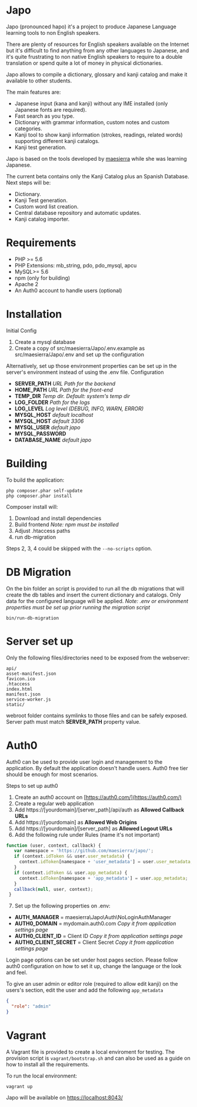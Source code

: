 Japo
====
Japo (pronounced hapo) it's a project to produce Japanese Language learning tools to non English speakers.

There are plenty of resources for English speakers available on the Internet but it's difficult to find anything from any other languages to Japanese, and it's quite frustrating to non native English speakers to require to a double translation or spend quite a lot of money in physical dictionaries.
 
Japo allows to compile a dictionary, glossary and kanji catalog and make it available to other students. 

The main features are:

- Japanese input (kana and kanji) without any IME installed (only Japanese fonts are required).
- Fast search as you type.
- Dictionary with grammar information, custom notes and custom categories.
- Kanji tool to show kanji information (strokes, readings, related words) supporting different kanji catalogs.
- Kanji test generation.

Japo is based on the tools developed by [maesierra](https://github.com/maesierra) while she was learning Japanese.

The current beta contains only the Kanji Catalog plus an Spanish Database.
Next steps will be:

- Dictionary.
- Kanji Test generation.
- Custom word list creation.
- Central database repository and automatic updates.
- Kanji catalog importer.


  
Requirements
============

- PHP >= 5.6
- PHP Extensions: mb_string, pdo, pdo_mysql, apcu
- MySQL>=  5.6
- npm (only for building)
- Apache 2 
- An Auth0 account to handle users (optional)

Installation
============
Initial Config
1. Create a mysql database
2. Create a copy of src/maesierra/Japo/.env.example as src/maesierra/Japo/.env
  and set up the configuration 
    
  Alternatively, set up those environment properties can be set up in the server's environment instead of using the .env file.
Configuration
* **SERVER_PATH** *URL Path for the backend*
* **HOME_PATH**  *URL Path for the front-end*
* **TEMP_DIR** *Temp dir. Default: system's temp dir*
* **LOG_FOLDER** *Path for the logs*
* **LOG_LEVEL** *Log level (DEBUG, INFO, WARN, ERROR)*
* **MYSQL_HOST** *default localhost*
* **MYSQL_HOST** *default 3306*
* **MYSQL_USER** *default japo*
* **MYSQL_PASSWORD**  
* **DATABASE_NAME** *default japo*

Building
========
To build the application:
   ```
   php composer.phar self-update
   php composer.phar install
   ```
Composer install will:
1. Download and install dependencies
2. Build frontend *Note: npm must be installed* 
3. Adjust .htaccess paths
4. run db-migration

Steps 2, 3, 4 could be skipped with the ``--no-scripts`` option.

DB Migration
============

On the bin folder an script is provided to run all the db migrations that will create the db
 tables and insert the current dictionary and catalogs. Only data for the configured language will be applied.
 *Note: .env or environment properties must be set up prior running the migration script*
 
   ```
   bin/run-db-migration
   ```

Server set up
=============

Only the following files/directories need to be exposed from the webserver:
```
api/
asset-manifest.json
favicon.ico
.htaccess
index.html
manifest.json
service-worker.js
static/
```
webroot folder contains symlinks to those files and can be safely exposed. Server path must match 
**SERVER_PATH** property value.

Auth0
=====

Auth0 can be used to provide user login and management to the application. By default the application 
doesn't handle users. Auth0 free tier should be enough for most scenarios. 

Steps to set up auth0
1. Create an auth0 account on [https://auth0.com/](https://auth0.com/)
2. Create a regular web application
3. Add https://[yourdomain]/[server_path]/api/auth as **Allowed Callback URLs**
4. Add https://[yourdomain] as **Allowed Web Origins**
5. Add https://[yourdomain]/[server_path] as **Allowed Logout URLs**
6. Add the following rule under Rules (name it's not important)
```javascript
function (user, context, callback) {
   var namespace = 'https://github.com/maesierra/japo/';
   if (context.idToken && user.user_metadata) {
     context.idToken[namespace + 'user_metadata'] = user.user_metadata;
   }
   if (context.idToken && user.app_metadata) {
     context.idToken[namespace + 'app_metadata'] = user.app_metadata;
   }
   callback(null, user, context);
 }
```
7. Set up the following properties on .env:
* **AUTH_MANAGER** = maesierra\Japo\Auth\NoLoginAuthManager 
* **AUTH0_DOMAIN** = mydomain.auth0.com *Copy it from application settings page*
* **AUTH0_CLIENT_ID** = Client ID  *Copy it from application settings page*
* **AUTH0_CLIENT_SECRET** = Client Secret  *Copy it from application settings page*

Login page options can be set under host pages section. Please follow auth0 configuration on 
how to set it up, change the language or the look and feel.  

To give an user admin or editor role (required to allow edit kanji) on the users's section, edit the user and add the following ``app_metadata``
```json
{
  "role": "admin"
}
```

Vagrant
=======

A Vagrant file is provided to create a local enviroment for testing. The provision script is 
``vagrant/bootstrap.sh`` and can also be used as a guide on how to install all the requirements.
  
To run the local environment:
```
vagrant up
```
Japo will be available on [https://localhost:8043/]()
 
